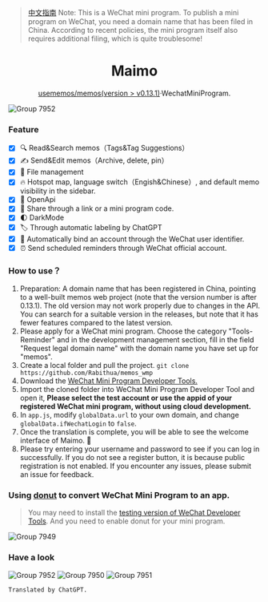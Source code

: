 > [中文指南](https://github.com/Rabithua/memos_wmp/blob/master/ChineseReadMe.md)
> Note: This is a WeChat mini program. To publish a mini program on WeChat, you need a domain name that has been filed in China. According to recent policies, the mini program itself also requires additional filing, which is quite troublesome!

<h1 align='center'>Maimo</h1>

<p align='center'><a href="https://github.com/usememos/memos">usememos/memos(version > v0.13.1)</a>·WechatMiniProgram.</p>

![Group 7952](https://github.com/Rabithua/memos_wmp/assets/34543831/e28aa6ba-09a3-4261-bcfa-e46faafc6793)

### Feature 
- [x] 🔍 Read&Search memos（Tags&Tag Suggestions）
- [x] ✍️ Send&Edit memos（Archive, delete, pin）
- [x] 📂 File management
- [x] 🔥 Hotspot map, language switch（Engish&Chinese）, and default memo visibility in the sidebar.
- [x] 🔑 OpenApi
- [x] 🔗 Share through a link or a mini program code.
- [x] 🌓 DarkMode
- [x] 🏷 Through automatic labeling by ChatGPT
- [x] 💫 Automatically bind an account through the WeChat user identifier.
- [x] ⏰ Send scheduled reminders through WeChat official account.

### How to use？
1. Preparation: A domain name that has been registered in China, pointing to a well-built memos web project (note that the version number is after 0.13.1). The old version may not work properly due to changes in the API. You can search for a suitable version in the releases, but note that it has fewer features compared to the latest version.
2. Please apply for a WeChat mini program. Choose the category "Tools-Reminder" and in the development management section, fill in the field "Request legal domain name" with the domain name you have set up for "memos".
3. Create a local folder and pull the project. `git clone https://github.com/Rabithua/memos_wmp`
4. Download the [WeChat Mini Program Developer Tools.](https://developers.weixin.qq.com/miniprogram/dev/devtools/download.html)
5. Import the cloned folder into WeChat Mini Program Developer Tool and open it, **Please select the test account or use the appid of your registered WeChat mini program, without using cloud development.**
6. In `app.js`, modify `globalData.url` to your own domain, and change `globalData.ifWechatLogin` to `false`.
7. Once the translation is complete, you will be able to see the welcome interface of Maimo. 🎉
8. Please try entering your username and password to see if you can log in successfully. If you do not see a register button, it is because public registration is not enabled. If you encounter any issues, please submit an issue for feedback.

### Using [donut](https://dev.weixin.qq.com/) to convert WeChat Mini Program to an app.

> You may need to install the [testing version of WeChat Developer Tools](https://developers.weixin.qq.com/miniprogram/dev/devtools/nightly.html). And you need to enable donut for your mini program.

![Group 7949](https://github.com/Rabithua/memos_wmp/assets/34543831/a74e9685-cc82-49e5-a46e-49151111cb45)

### Have a look

![Group 7952](https://github.com/Rabithua/memos_wmp/assets/34543831/b98badab-f9a9-4939-9484-8c226faab645)
![Group 7950](https://github.com/Rabithua/memos_wmp/assets/34543831/3179a51e-2cfd-40b0-a0b1-b2b125527419)
![Group 7951](https://github.com/Rabithua/memos_wmp/assets/34543831/4e4aa938-6fe3-4c20-9578-e0620b5aa7ba)


`Translated by ChatGPT.`
